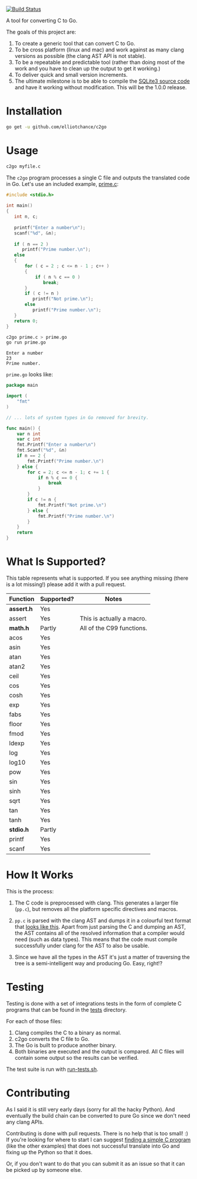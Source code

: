[![Build Status](https://travis-ci.org/elliotchance/c2go.svg?branch=master)](https://travis-ci.org/elliotchance/c2go)

A tool for converting C to Go.

The goals of this project are:

1. To create a generic tool that can convert C to Go.
2. To be cross platform (linux and mac) and work against as many clang versions
as possible (the clang AST API is not stable).
3. To be a repeatable and predictable tool (rather than doing most of the work
and you have to clean up the output to get it working.)
4. To deliver quick and small version increments.
5. The ultimate milestone is to be able to compile the
[SQLite3 source code](https://sqlite.org/download.html) and have it working
without modification. This will be the 1.0.0 release.

# Installation

```bash
go get -u github.com/elliotchance/c2go
```

# Usage

```bash
c2go myfile.c
```

The `c2go` program processes a single C file and outputs the translated code
in Go. Let's use an included example,
[prime.c](https://github.com/elliotchance/c2go/blob/master/tests/math/prime.c):

```c
#include <stdio.h>
 
int main()
{
   int n, c;
 
   printf("Enter a number\n");
   scanf("%d", &n);
 
   if ( n == 2 )
      printf("Prime number.\n");
   else
   {
       for ( c = 2 ; c <= n - 1 ; c++ )
       {
           if ( n % c == 0 )
              break;
       }
       if ( c != n )
          printf("Not prime.\n");
       else
          printf("Prime number.\n");
   }
   return 0;
}
```

```bash
c2go prime.c > prime.go
go run prime.go
```

```
Enter a number
23
Prime number.
```

`prime.go` looks like:

```go
package main

import (
    "fmt"
)

// ... lots of system types in Go removed for brevity.

func main() {
    var n int
    var c int
    fmt.Printf("Enter a number\n")
    fmt.Scanf("%d", &n)
    if n == 2 {
        fmt.Printf("Prime number.\n")
    } else {
        for c = 2; c <= n - 1; c += 1 {
            if n % c == 0 {
                break
            }
        }
        if c != n {
            fmt.Printf("Not prime.\n")
        } else {
            fmt.Printf("Prime number.\n")
        }
    }
    return
}
```

# What Is Supported?

This table represents what is supported. If you see anything missing (there is a
lot missing!) please add it with a pull request.

| Function      | Supported?    | Notes                      |
| ------------- | ------------- | -------------------------- |
| **assert.h**  | Yes           |                            |
| assert        | Yes           | This is actually a macro.  |
| **math.h**    | Partly        | All of the C99 functions.  |
| acos          | Yes           |                            |
| asin          | Yes           |                            |
| atan          | Yes           |                            |
| atan2         | Yes           |                            |
| ceil          | Yes           |                            |
| cos           | Yes           |                            |
| cosh          | Yes           |                            |
| exp           | Yes           |                            |
| fabs          | Yes           |                            |
| floor         | Yes           |                            |
| fmod          | Yes           |                            |
| ldexp         | Yes           |                            |
| log           | Yes           |                            |
| log10         | Yes           |                            |
| pow           | Yes           |                            |
| sin           | Yes           |                            |
| sinh          | Yes           |                            |
| sqrt          | Yes           |                            |
| tan           | Yes           |                            |
| tanh          | Yes           |                            |
| **stdio.h**   | Partly        |                            |
| printf        | Yes           |                            |
| scanf         | Yes           |                            |

# How It Works

This is the process:

1. The C code is preprocessed with clang. This generates a larger file (`pp.c`),
but removes all the platform specific directives and macros.

2. `pp.c` is parsed with the clang AST and dumps it in a colourful text format
that
[looks like this](http://ehsanakhgari.org/wp-content/uploads/2015/12/Screen-Shot-2015-12-03-at-5.02.38-PM.png).
Apart from just parsing the C and dumping an AST, the AST contains all of the
resolved information that a compiler would need (such as data types). This means
that the code must compile successfully under clang for the AST to also be
usable.

3. Since we have all the types in the AST it's just a matter of traversing the
tree is a semi-intelligent way and producing Go. Easy, right!?

# Testing

Testing is done with a set of integrations tests in the form of complete C
programs that can be found in the
[tests](https://github.com/elliotchance/c2go/tree/master/tests) directory.

For each of those files:

1. Clang compiles the C to a binary as normal.
2. c2go converts the C file to Go.
3. The Go is built to produce another binary.
4. Both binaries are executed and the output is compared. All C files will
contain some output so the results can be verified.

The test suite is run with
[run-tests.sh](https://github.com/elliotchance/c2go/blob/master/run-tests.sh).

# Contributing

As I said it is still very early days (sorry for all the hacky Python). And
eventually the build chain can be converted to pure Go since we don't need any
clang APIs.

Contributing is done with pull requests. There is no help that is too small! :)
If you're looking for where to start I can suggest
[finding a simple C program](http://www.programmingsimplified.com/c-program-examples)
(like the other examples) that does not successful translate into Go and fixing
up the Python so that it does.

Or, if you don't want to do that you can submit it as an issue so that it can be
picked up by someone else.

